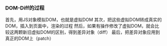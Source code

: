 ### DOM-Diff的过程
  首先，用JS对象模拟DOM，也就是虚拟DOM
	其次，把这些虚拟DOM转成真实的DOM，插入到页面中，渲染的过程
	然后，如果有操作修改了虚拟DOM，就会比较这两颗新旧虚拟DOM的区别，得到差异对象（diff）
	最后，把差异对象应用到真正的DOM上（patch）